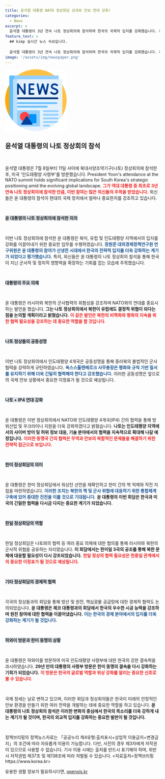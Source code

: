 ```yaml
---
title: 윤석열 대통령 NATO 정상회담 성과와 안보 연대 강화!
categories:
  - News
excerpt: >
  윤석열 대통령이 3년 연속 나토 정상회의에 참석하며 한국의 국제적 입지를 강화했습니다. 러북 군사협력 우려와 나토 연대의 중요성을 강조한 이번 회의는 한국의 글로벌 역할을 더욱 부각시켰습니다. 클릭해 자세한 내용을 알아보세요!
feature_text: >
  ## kimp 실시간 뉴스 속보입니다.

  윤석열 대통령이 3년 연속 나토 정상회의에 참석하며 한국의 국제적 입지를 강화했습니다. 러북 군사협력 우려와 나토 연대의 중요성을 강조한 이번 회의는 한국의 글로벌 역할을 더욱 부각시켰습니다. 클릭해 자세한 내용을 알아보세요!
image: '/assets/img/newspaper.png'
---
```


<p><img src="/assets/img/newspaper.png" alt="kimplant 속보" /></p>

<h2 data-ke-size="size26">윤석열 대통령의 나토 정상회의 참석</h2>

<p data-ke-size="size16">&nbsp;</p>

<p>윤석열 대통령은 7월 8일부터 11일 사이에 북대서양조약기구(나토) 정상회의에 참석한 후, 미국 '인도태평양 사령부'를 방문했습니다. President Yoon's attendance at the NATO summit holds significant implications for South Korea's strategic positioning amid the evolving global landscape. <b><span style="color: #ee2323;">그가 역대 대통령 중 최초로 3년 연속 나토 정상회의에 참석한 만큼, 이번 참여는 많은 외신들의 주목을 받았습니다.</span></b> 외신들은 윤 대통령의 참석이 현대의 국제 정치에서 얼마나 중요한지를 강조하고 있습니다.</p>

<p data-ke-size="size16">&nbsp;</p>

<p><b><span style="background-color: #21538527;">윤 대통령의 나토 정상회의에 참석한 의의</span></b></p>

<p data-ke-size="size16">&nbsp;</p>

<p>이번 나토 정상회의에 참석한 윤 대통령은 북미, 유럽 및 인도태평양 지역에서의 입지를 강화를 이끌어내기 위한 중요한 임무를 수행하였습니다. <b><span style="color: #1a5490;">장원준 대외경제정책연구원 연구위원은 윤 대통령의 참여가 신냉전 시대에서 한국의 전략적 입지를 더욱 강화하는 계기가 되었다고 평가했습니다.</span></b> 특히, 외신들은 윤 대통령의 나토 정상회의 참석을 통해 한국이 지닌 군사적 및 정치적 영향력을 확장하는 기회를 잡는 모습에 주목했습니다.</p>

<p data-ke-size="size16">&nbsp;</p>

<p><b><span style="background-color: #21538527;">대통령의 주요 의제</span></b></p>

<p data-ke-size="size16">&nbsp;</p>

<p>윤 대통령은 러시아와 북한의 군사협력의 위험성을 강조하며 NATO와의 연대를 중요시하는 발언을 했습니다. <b>그는 나토 정상회의에서 북한이 유럽에도 결정적 위협이 되다는 점을 논의할 계획이라고 밝혔습니다.</b> <b><span style="color: #ee2323;">이 같은 발언은 북한의 비핵화와 평화의 지속을 위한 협력 필요성을 강조하는 데 중요한 역할을 할 것입니다.</span></b></p>

<p data-ke-size="size16">&nbsp;</p>

<p><b><span style="background-color: #21538527;">나토 정상들의 공동성명</span></b></p>

<p data-ke-size="size16">&nbsp;</p>

<p>이번 나토 정상회의에서 인도태평양 4개국은 공동성명을 통해 중러북의 불법적인 군사협력을 강력하게 규탄하였습니다. <b><span style="color: #1a5490;">옥스스톨텐베르크 사무총장은 평화와 규칙 기반 질서를 유지하기 위해 더욱 긴밀히 협력해야 한다고 강조했습니다.</span></b> 이러한 공동성명은 앞으로의 국제 안보 상황에서 중요한 이정표가 될 것으로 예상됩니다.</p>

<p data-ke-size="size16">&nbsp;</p>

<p><b><span style="background-color: #21538527;">나토 + IP4 연대 강화</span></b></p>

<p data-ke-size="size16">&nbsp;</p>

<p>윤 대통령은 이번 정상회의에서 NATO와 인도태평양 4개국(IP4) 간의 협력을 통해 방위산업 및 우크라이나 지원을 더욱 강화하겠다고 밝혔습니다. <b>나토는 인도태평양 지역에서의 사이버 방어 및 허위 정보 대응, 기술 분야에서의 협력을 지속적으로 확대해 나갈 예정입니다.</b> <b><span style="color: #ee2323;">이러한 동맹국 간의 협력은 무역과 안보의 복합적인 문제들을 해결하기 위한 전략적 접근으로 보입니다.</span></b></p>

<p data-ke-size="size16">&nbsp;</p>

<p><b><span style="background-color: #21538527;">한미 정상회담의 의미</span></b></p>

<p data-ke-size="size16">&nbsp;</p>

<p>윤 대통령은 한미 정상회담에서 워싱턴 선언을 재확인하고 한미 간의 핵 억제와 작전 지침을 마련하였습니다. <b><span style="color: #1a5490;">이러한 조치는 북한의 핵 및 군사 위협에 대응하기 위한 통합체계 구축에 있어 중대한 진전을 이룰 것으로 기대됩니다.</span></b> <b>윤 대통령의 이번 회담은 한국과 미국의 긴밀한 협력을 다시금 다지는 중요한 계기가 되었습니다.</b></p>

<p data-ke-size="size16">&nbsp;</p>

<p><b><span style="background-color: #21538527;">한일 정상회담의 역할</span></b></p>

<p data-ke-size="size16">&nbsp;</p>

<p>한일 정상회담은 나토와의 협력 등 여러 중요 의제에 대한 협의를 통해 러시아와 북한의 군사적 위협을 공유하는 자리였습니다. <b>이 회담에서는 한미일 3국의 공조를 통해 북한 문제에 대응할 필요성이 다시 강조되었습니다.</b> <b><span style="color: #ee2323;">한일 정상의 협력 필요성은 한중일 관계에서의 중요한 이정표가 될 것으로 예상됩니다.</span></b></p>

<p data-ke-size="size16">&nbsp;</p>

<p><b><span style="background-color: #21538527;">기타 정상회담의 경제적 협력</span></b></p>

<p data-ke-size="size16">&nbsp;</p>

<p>각국의 정상들과의 회담을 통해 방산 및 원전, 핵심광물 공급망에 대한 경제적 협력도 논의되었습니다. <b>윤 대통령은 체코 대통령과의 회담에서 한국의 우수한 시공 능력을 강조하며 원전 참여에 대한 협력을 이끌어냈습니다.</b> <b><span style="color: #1a5490;">이는 한국의 경제 분야에서의 입지를 더욱 강화하는 계기가 될 것입니다.</span></b></p>

<p data-ke-size="size16">&nbsp;</p>

<p><b><span style="background-color: #21538527;">하와이 방문과 한미 동맹의 상황</span></b></p>

<p data-ke-size="size16">&nbsp;</p>

<p>윤 대통령은 하와이를 방문하여 미국 인도태평양 사령부에 대한 한국의 강한 결속력을 과시하였습니다. <b>29년 만의 대통령의 사령부 방문은 한미 동맹의 결속을 다시 강화하는 기회가 되었습니다.</b> <b><span style="color: #ee2323;">이 방문은 한국의 글로벌 역할과 위상 강화를 알리는 중요한 신호로 볼 수 있습니다.</span></b></p>

<p data-ke-size="size16">&nbsp;</p>

<p>국제 정세는 날로 변하고 있으며, 이러한 회담과 정상회의들은 한국이 미래의 안정적인 안보 환경을 만들기 위한 여러 전략을 개발하는 데에 중요한 역할을 하고 있습니다. <b>윤 대통령의 나토 정상회의 참석은 이러한 변화의 중심에서 한국의 목소리를 더욱 강하게 내는 계기가 될 것이며, 한국의 외교적 입지를 강화하는 중요한 발판이 될 것입니다.</b> </p>

<p data-ke-size="size16">&nbsp;</p>

<p>정책브리핑의 정책뉴스자료는 「공공누리 제4유형:출처표시+상업적 이용금지+변경금지」의 조건에 따라 자유롭게 이용이 가능합니다. 다만, 사진의 경우 제3자에게 저작권이 있으므로 사용할 수 없습니다. 기사 이용 시에는 출처를 반드시 표기해야 하며, 위반 시 저작권법 제37조 및 제138조에 따라 처벌될 수 있습니다. &lt;자료출처=정책브리핑 https://www.korea.kr></p>
유용한 생활 정보가 필요하시다면, <a href="https://opensis.kr" rel="dofollow">opensis.kr</a>


